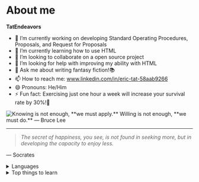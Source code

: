 # About me

**TatEndeavors**


- 🔭 I’m currently working on developing Standard Operating Procedures, Proposals, and Request for Proposals
- 🌱 I’m currently learning how to use HTML
- 👯 I’m looking to collaborate on a open source project
- 🤔 I’m looking for help with improving my ability with HTML
- 💬 Ask me about writing fantasy fiction!📚
- 📫 How to reach me: www.linkedin.com/in/eric-tat-58aab9266
- 😄 Pronouns: He/Him
- ⚡ Fun fact: Exercising just one hour a week will increase your survival rate by 30%!💪
<picture>
 <source media="(prefers-color-scheme: dark)" srcset="https://community.thriveglobal.com/wp-content/uploads/2019/11/bruce-lee-quotes.jpg">
 <source media="(prefers-color-scheme: light)" srcset="https://community.thriveglobal.com/wp-content/uploads/2019/11/bruce-lee-quotes.jpg">
 <img alt="Knowing is not enough, **we must apply.** Willing is not enough, **we must do.** — Bruce Lee" src="https://community.thriveglobal.com/wp-content/uploads/2019/11/bruce-lee-quotes.jpg">
</picture>


---
> *The secret of happiness, you see, is not found in seeking more, but in developing the capacity to enjoy less.*

— Socrates
<details>
<summary>Languages</summary>
  
| Rank | Languages |                                          
|-----:|---------------|
|     1|   English            |
|     2|   Cantonese            |

</details>

<details>
<summary>Top things to learn</summary>
  
| Rank | Top things to learn |
|-----:|---------------|
|     1|        HTML       |
|     2|        ReStructured Text       |
|     3|        CSS       |
|     4|        SaaS       |
</details>

